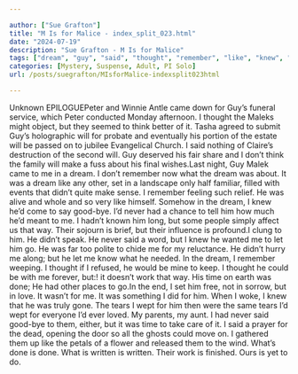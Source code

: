 ```yaml
---

author: ["Sue Grafton"]
title: "M Is for Malice - index_split_023.html"
date: "2024-07-19"
description: "Sue Grafton - M Is for Malice"
tags: ["dream", "guy", "said", "thought", "remember", "like", "knew", "never", "done", "came", "think", "make", "set", "way", "let", "could", "work", "time", "tear", "wept", "written", "unknown", "epiloguepeter", "winnie", "antle"]
categories: [Mystery, Suspense, Adult, PI Solo]
url: /posts/suegrafton/MIsforMalice-indexsplit023html

---
```



Unknown
EPILOGUEPeter and Winnie Antle came down for Guy’s funeral service, which Peter conducted Monday afternoon. I thought the Maleks might object, but they seemed to think better of it. Tasha agreed to submit Guy’s holographic will for probate and eventually his portion of the estate will be passed on to jubilee Evangelical Church. I said nothing of Claire’s destruction of the second will. Guy deserved his fair share and I don’t think the family will make a fuss about his final wishes.Last night, Guy Malek came to me in a dream. I don’t remember now what the dream was about. It was a dream like any other, set in a landscape only half familiar, filled with events that didn’t quite make sense. I remember feeling such relief. He was alive and whole and so very like himself. Somehow in the dream, I knew he’d come to say good-bye. I’d never had a chance to tell him how much he’d meant to me. I hadn’t known him long, but some people simply affect us that way. Their sojourn is brief, but their influence is profound.I clung to him. He didn’t speak. He never said a word, but I knew he wanted me to let him go. He was far too polite to chide me for my reluctance. He didn’t hurry me along; but he let me know what he needed. In the dream, I remember weeping. I thought if I refused, he would be mine to keep. I thought he could be with me forever, but:! it doesn’t work that way. His time on earth was done; He had other places to go.In the end, I set him free, not in sorrow, but in love. It wasn’t for me. It was something I did for him. When I woke, I knew that he was truly gone. The tears I wept for him then were the same tears I’d wept for everyone I’d ever loved. My parents, my aunt. I had never said good-bye to them, either, but it was time to take care of it. I said a prayer for the dead, opening the door so all the ghosts could move on. I gathered them up like the petals of a flower and released them to the wind. What’s done is done. What is written is written. Their work is finished. Ours is yet to do.

